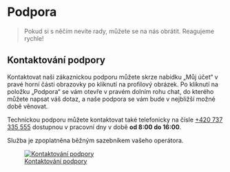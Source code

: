 # Podpora

> Pokud si s něčím nevíte rady, můžete se na nás obrátit. Reagujeme rychle!

## Kontaktování podpory

Kontaktovat naši zákaznickou podporu můžete skrze nabídku „Můj účet“ v pravé horní části obrazovky po kliknutí na profilový obrázek. Po kliknutí na položku „Podpora“ se vám otevře v pravém dolním rohu chat, do kterého můžete napsat váš dotaz, a naše podpora se vám bude v nejbližší možné době věnovat.

Technickou podporu můžete kontaktovat také telefonicky na čísle [+420 737 335 555](tel:+420737335555) dostupnou v pracovní dny v době **od 8:00 do 16:00**.

Služba je zpoplatněna běžným sazebníkem vašeho operátora.

<figure>
	<a href="../../../assets/images/zakaznicka-podpora.jpg" title="Kontaktování podpory" class="glightbox">
		<img loading="lazy" src="../../../assets/images/zakaznicka-podpora.jpg" alt="Kontaktování podpory" />
		<figcaption>Kontaktování podpory</figcaption>
	</a>
</figure>
